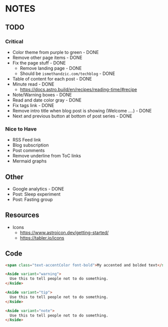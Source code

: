 # NOTES

## TODO

### Critical

- Color theme from purple to green - DONE
- Remove other page items - DONE
- Fix the page stuff - DONE
  - Remove landing page - DONE
  - Should be `ismethandzic.com/techblog` - DONE
- Table of content for each post - DONE
- Minute read - DONE
  - <https://docs.astro.build/en/recipes/reading-time/#recipe>
- Note/Warning boxes - DONE
- Read and date color gray - DONE
- Fix tags link - DONE
- Remove intro title when blog post is showing (Welcome ....) - DONE
- Next and previous button at bottom of post series - DONE

### Nice to Have

- RSS Feed link
- Blog subscription
- Post comments
- Remove underline from ToC links
- Mermaid graphs

## Other

- Google analytics - DONE
- Post: Sleep experiment
- Post: Fasting group

## Resources

- Icons
  - <https://www.astroicon.dev/getting-started/>
  - <https://tabler.io/icons>

## Code

```html
<span class="text-accentColor font-bold">My accented and bolded text</span>

<Aside variant="warning">
  Use this to tell people not to do something.
</Aside>

<Aside variant="tip">
  Use this to tell people not to do something.
</Aside>

<Aside variant="note">
  Use this to tell people not to do something.
</Aside>

```
